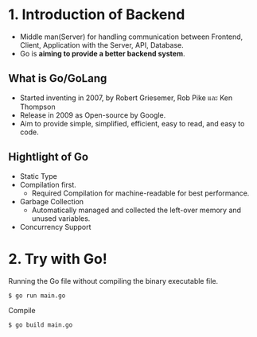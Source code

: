 # 1. Introduction of Backend

- Middle man(Server) for handling communication between Frontend, Client, Application with the Server, API, Database.
- Go is **aiming to provide a better backend system**.

## What is Go/GoLang

- Started inventing in 2007, by Robert Griesemer, Rob Pike และ Ken Thompson
- Release in 2009 as Open-source by Google.
- Aim to provide simple, simplified, efficient, easy to read, and easy to code.

## Hightlight of Go

- Static Type
- Compilation first.
  - Required Compilation for machine-readable for best performance.
- Garbage Collection
  - Automatically managed and collected the left-over memory and unused variables.
- Concurrency Support

# 2. Try with Go!

Running the Go file without compiling the binary executable file.
```sh
$ go run main.go
```

Compile
```sh
$ go build main.go
```